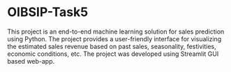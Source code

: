 # OIBSIP-Task5

This project is an end-to-end machine learning solution for sales prediction using Python. The project provides a user-friendly interface for visualizing the estimated sales revenue based on past sales, seasonality, 
festivities, economic conditions, etc. The project was developed using Streamlit GUI based web-app.
